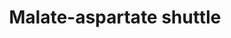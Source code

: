 ---
annotations:
- type: Pathway Ontology
  value: classic metabolic pathway
- type: Pathway Ontology
  value: citric acid cycle pathway
- type: Pathway Ontology
  value: citric acid cycle pathway
authors:
- Madeomuga
- MaintBot
- Khanspers
description: The malate-aspartate shuttle (sometimes also the malate shuttle) is a
  biochemical system for translocating electrons produced during glycolysis across
  the semipermeable inner membrane of the mitochondrion for oxidative phosphorylation
  in eukaryotes. These electrons enter the electron transport chain of the mitochondria
  via reduction equivalents to generate ATP. The shuttle system is required because
  the mitochondrial inner membrane is impermeable to NADH, the primary reducing equivalent
  of the electron transport chain. To circumvent this, malate carries the reducing
  equivalents across the membrane. https://en.wikipedia.org/wiki/Malate-aspartate_shuttle
last-edited: 2021-12-17
organisms:
- Homo sapiens
redirect_from:
- /index.php/Pathway:WP4315
- /instance/WP4315
schema-jsonld:
- '@context': https://schema.org/
  '@id': https://wikipathways.github.io/pathways/WP4315.html
  '@type': Dataset
  creator:
    '@type': Organization
    name: WikiPathways
  description: The malate-aspartate shuttle (sometimes also the malate shuttle) is
    a biochemical system for translocating electrons produced during glycolysis across
    the semipermeable inner membrane of the mitochondrion for oxidative phosphorylation
    in eukaryotes. These electrons enter the electron transport chain of the mitochondria
    via reduction equivalents to generate ATP. The shuttle system is required because
    the mitochondrial inner membrane is impermeable to NADH, the primary reducing
    equivalent of the electron transport chain. To circumvent this, malate carries
    the reducing equivalents across the membrane. https://en.wikipedia.org/wiki/Malate-aspartate_shuttle
  keywords:
  - ''
  - Aspartate
  - MDH1
  - SLC25A11
  - GOT2
  - Glutamate
  - a-Ketoglutarate
  - GLAST
  - (S)-malate
  - Oxalacetate
  license: CC0
  name: Malate-aspartate shuttle
seo: CreativeWork
title: Malate-aspartate shuttle
wpid: WP4315
---